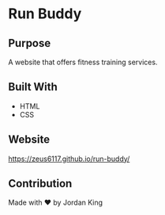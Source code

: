 # Run Buddy

## Purpose
A website that offers fitness training services.

## Built With
* HTML
* CSS

## Website
https://zeus6117.github.io/run-buddy/

## Contribution
Made with ❤️ by Jordan King
